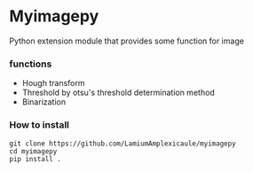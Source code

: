 # Myimagepy
Python extension module that provides some function for image

### functions
* Hough transform
* Threshold by otsu's threshold determination method
* Binarization

### How to install
```
git clone https://github.com/LamiumAmplexicaule/myimagepy
cd myimagepy
pip install .
```

